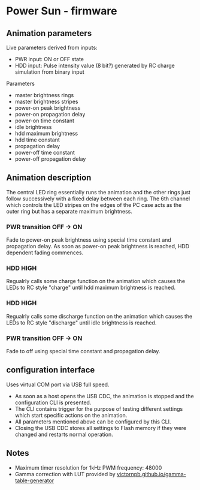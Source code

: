# Power Sun - firmware

## Animation parameters

Live parameters derived from inputs:
- PWR input: ON or OFF state
- HDD input: Pulse intensity value (8 bit?) generated by RC charge simulation from binary input

Parameters
- master brightness rings
- master brightness stripes
- power-on peak brightness
- power-on propagation delay
- power-on time constant
- idle brightness
- hdd maximum brightness
- hdd time constant
- propagation delay
- power-off time constant
- power-off propagation delay

## Animation description
The central LED ring essentially runs the animation and the other rings just follow successively with
a fixed delay between each ring. The 6th channel which controls the LED stripes on the edges of the PC
case acts as the outer ring but has a separate maximum brightness.
 
### PWR transition OFF -> ON
Fade to power-on peak brightness using special time constant and propagation delay.
As soon as power-on peak brightness is reached, HDD dependent fading commences.

### HDD HIGH
Regualrly calls some charge function on the animation which causes the LEDs to RC style "charge" until
hdd maximum brightness is reached.

### HDD HIGH
Regualrly calls some discharge function on the animation which causes the LEDs to RC style "discharge" until
idle brightness is reached.

### PWR transition OFF -> ON
Fade to off using special time constant and propagation delay.

## configuration interface
Uses virtual COM port via USB full speed.
- As soon as a host opens the USB CDC, the animation is stopped and the configuration CLI is presented.
- The CLI contains trigger for the purpose of testing different settings which start specific actions on the animation.
- All parameters mentioned above can be configured by this CLI.
- Closing the USB CDC stores all settings to Flash memory if they were changed and restarts normal operation.

## Notes
- Maximum timer resolution for 1kHz PWM frequency: 48000
- Gamma correction with LUT provided by [victornpb.github.io/gamma-table-generator](https://victornpb.github.io/gamma-table-generator)
 